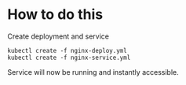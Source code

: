 # How to do this

Create deployment and service
```
kubectl create -f nginx-deploy.yml
kubectl create -f nginx-service.yml
```
Service will now be running and instantly accessible.